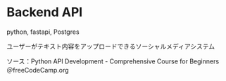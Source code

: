 # Backend API
python, fastapi, Postgres

ユーザーがテキスト内容をアップロードできるソーシャルメディアシステム

ソース：Python API Development - Comprehensive Course for Beginners　＠freeCodeCamp.org
